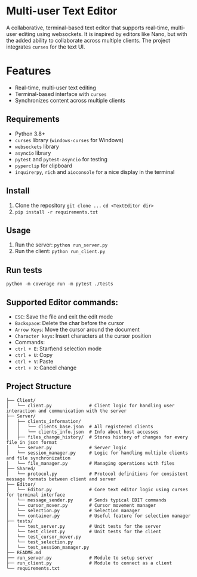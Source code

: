 # Multi-user Text Editor
A collaborative, terminal-based text editor that supports real-time, multi-user editing using websockets. It is inspired by editors like Nano, but with the added ability to collaborate across multiple clients. The project integrates `curses` for the text UI.

# Features
- Real-time, multi-user text editing
- Terminal-based interface with `curses`
- Synchronizes content across multiple clients

## Requirements
- Python 3.8+
- `curses` library (`windows-curses` for Windows)
- `websockets` library
- `asyncio` library
- `pytest` and `pytest-asyncio` for testing
- `pyperclip` for clipboard
- `inquirerpy`, `rich` and `aioconsole` for a nice display in the terminal

## Install
1. Clone the repository
`git clone ...`
`cd <TextEditor dir>`
2. `pip install -r requirements.txt`

## Usage
1. Run the server:
`python run_server.py`
2. Run the client:
`python run_client.py`

## Run tests
`python -m coverage run -m pytest ./tests`

## Supported Editor commands:
* `ESC`: Save the file and exit the edit mode
* `Backspace`: Delete the char before the cursor
* `Arrow Keys`: Move the cursor around the document
* `Character keys`: Insert characters at the cursor position
* Commands:
* `ctrl + E`: Start\end selection mode
* `ctrl + U`: Copy
* `ctrl + V`: Paste
* `ctrl + X`: Cancel change


## Project Structure
```
├── Client/
│   └── client.py              # Client logic for handling user interaction and communication with the server
├── Server/
│   ├── clients_information/
│   │   └── clients_base.json  # All registered clients
│   │   └── clients_info.json  # Info about host accesses
│   ├── files_change_history/  # Stores history of changes for every file in json format
│   └── server.py              # Server logic
│   └── session_manager.py     # Logic for handling multiple clients and file synchronization
│   └── file_manager.py        # Managing operations with files
├── Shared/
│   └── protocol.py            # Protocol definitions for consistent message formats between client and server
├── Editor/
│   └── Editor.py              # Core text editor logic using curses for terminal interface
│   └── message_sender.py      # Sends typical EDIT commands
│   └── cursor_mover.py        # Cursor movement manager
│   └── selection.py           # Selection manager
│   └── container.py           # Useful feature for selection manager
├── tests/
│   └── test_server.py         # Unit tests for the server
│   └── test_client.py         # Unit tests for the client
│   └── test_cursor_mover.py
│   └── test_selection.py
│   └── test_session_manager.py
├── README.md
├── run_server.py              # Module to setup server
├── run_client.py              # Module to connect as a client
└── requirements.txt  
```